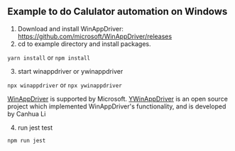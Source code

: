 ## Example to do Calulator automation on Windows
1. Download and install WinAppDriver: https://github.com/microsoft/WinAppDriver/releases
2. cd to example directory and install packages.

`yarn install` or `npm install`

3. start winappdriver or ywinappdriver

`npx winappdriver` or `npx ywinappdriver`

[WinAppDriver](https://github.com/microsoft/WinAppDriver) is supported by Microsoft.
[YWinAppDriver](https://github.com/licanhua/YWinAppDriver) is an open source project which implemented WinAppDriver's functionality, and is developed by Canhua Li

4. run jest test

`npm run jest`
